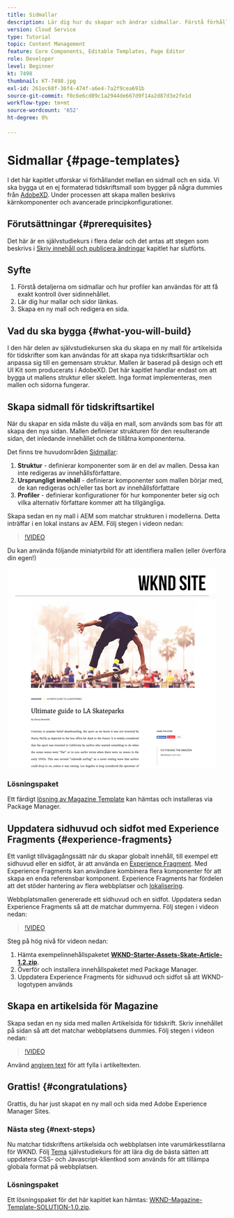 ```yaml
---
title: Sidmallar
description: Lär dig hur du skapar och ändrar sidmallar. Förstå förhållandet mellan en sidmall och en sida. Lär dig hur du konfigurerar profiler för en sidmall för att få en mer detaljerad styrning och enhetlig varumärkeshantering för innehåll.  En välstrukturerad artikel i Magazine skapas utifrån en dummy från Adobe XD.
version: Cloud Service
type: Tutorial
topic: Content Management
feature: Core Components, Editable Templates, Page Editor
role: Developer
level: Beginner
kt: 7498
thumbnail: KT-7498.jpg
exl-id: 261ec68f-36f4-474f-a6e4-7a2f9cea691b
source-git-commit: f0c6e6cd09c1a2944de667d9f14a2d87d3e2fe1d
workflow-type: tm+mt
source-wordcount: '652'
ht-degree: 0%

---
```


# Sidmallar {#page-templates}

I det här kapitlet utforskar vi förhållandet mellan en sidmall och en sida. Vi ska bygga ut en ej formaterad tidskriftsmall som bygger på några dummies från [AdobeXD](https://www.adobe.com/products/xd.html). Under processen att skapa mallen beskrivs kärnkomponenter och avancerade principkonfigurationer.

## Förutsättningar {#prerequisites}

Det här är en självstudiekurs i flera delar och det antas att stegen som beskrivs i [Skriv innehåll och publicera ändringar](./author-content-publish.md) kapitlet har slutförts.

## Syfte

1. Förstå detaljerna om sidmallar och hur profiler kan användas för att få exakt kontroll över sidinnehållet.
1. Lär dig hur mallar och sidor länkas.
1. Skapa en ny mall och redigera en sida.

## Vad du ska bygga {#what-you-will-build}

I den här delen av självstudiekursen ska du skapa en ny mall för artikelsida för tidskrifter som kan användas för att skapa nya tidskriftsartiklar och anpassa sig till en gemensam struktur. Mallen är baserad på design och ett UI Kit som producerats i AdobeXD. Det här kapitlet handlar endast om att bygga ut mallens struktur eller skelett. Inga format implementeras, men mallen och sidorna fungerar.

## Skapa sidmall för tidskriftsartikel

När du skapar en sida måste du välja en mall, som används som bas för att skapa den nya sidan. Mallen definierar strukturen för den resulterande sidan, det inledande innehållet och de tillåtna komponenterna.

Det finns tre huvudområden [Sidmallar](https://experienceleague.adobe.com/docs/experience-manager-cloud-service/sites/authoring/features/templates.html):

1. **Struktur** - definierar komponenter som är en del av mallen. Dessa kan inte redigeras av innehållsförfattare.
1. **Ursprungligt innehåll** - definierar komponenter som mallen börjar med, de kan redigeras och/eller tas bort av innehållsförfattare
1. **Profiler** - definierar konfigurationer för hur komponenter beter sig och vilka alternativ författare kommer att ha tillgängliga.

Skapa sedan en ny mall i AEM som matchar strukturen i modellerna. Detta inträffar i en lokal instans av AEM. Följ stegen i videon nedan:

>[!VIDEO](https://video.tv.adobe.com/v/332915/?quality=12&learn=on)

Du kan använda följande miniatyrbild för att identifiera mallen (eller överföra din egen!)

![Miniatyrbild av artikelsidmall](./assets/page-templates/article-page-template-thumbnail.png)


### Lösningspaket

Ett färdigt [lösning av Magazine Template](assets/page-templates/WKND-Magazine-Template-SOLUTION-1.1.zip) kan hämtas och installeras via Package Manager.

## Uppdatera sidhuvud och sidfot med Experience Fragments {#experience-fragments}

Ett vanligt tillvägagångssätt när du skapar globalt innehåll, till exempel ett sidhuvud eller en sidfot, är att använda en [Experience Fragment](https://experienceleague.adobe.com/docs/experience-manager-learn/sites/experience-fragments/experience-fragments-feature-video-use.html). Med Experience Fragments kan användare kombinera flera komponenter för att skapa en enda referensbar komponent. Experience Fragments har fördelen att det stöder hantering av flera webbplatser och [lokalisering](https://experienceleague.adobe.com/docs/experience-manager-core-components/using/components/experience-fragment.html?lang=en#localized-site-structure).

Webbplatsmallen genererade ett sidhuvud och en sidfot. Uppdatera sedan Experience Fragments så att de matchar dummyerna. Följ stegen i videon nedan:

>[!VIDEO](https://video.tv.adobe.com/v/332916/?quality=12&learn=on)

Steg på hög nivå för videon nedan:

1. Hämta exempelinnehållspaketet **[WKND-Starter-Assets-Skate-Article-1.2.zip](assets/page-templates/WKND-Starter-Assets-Skate-Article-1.2.zip)**.
1. Överför och installera innehållspaketet med Package Manager.
1. Uppdatera Experience Fragments för sidhuvud och sidfot så att WKND-logotypen används

## Skapa en artikelsida för Magazine

Skapa sedan en ny sida med mallen Artikelsida för tidskrift. Skriv innehållet på sidan så att det matchar webbplatsens dummies. Följ stegen i videon nedan:

>[!VIDEO](https://video.tv.adobe.com/v/332917/?quality=12&learn=on)

Använd [angiven text](./assets/page-templates/la-skateparks-copy.txt) för att fylla i artikeltexten.

## Grattis! {#congratulations}

Grattis, du har just skapat en ny mall och sida med Adobe Experience Manager Sites.

### Nästa steg {#next-steps}

Nu matchar tidskriftens artikelsida och webbplatsen inte varumärkesstilarna för WKND. Följ [Tema](theming.md) självstudiekurs för att lära dig de bästa sätten att uppdatera CSS- och Javascript-klientkod som används för att tillämpa globala format på webbplatsen.

### Lösningspaket

Ett lösningspaket för det här kapitlet kan hämtas: [WKND-Magazine-Template-SOLUTION-1.0.zip](assets/page-templates/WKND-Magazine-Template-SOLUTION-1.0.zip).
